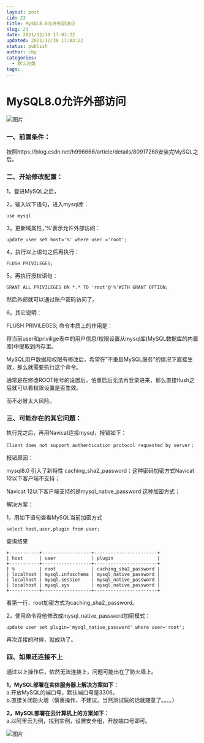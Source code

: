 ```yaml
---
layout: post
cid: 23
title: MySQL8.0允许外部访问
slug: 23
date: 2021/12/30 17:03:22
updated: 2021/12/30 17:03:22
status: publish
author: cby
categories: 
  - 默认分类
tags: 
---
```



MySQL8.0允许外部访问
==============

![图片](https://p3-juejin.byteimg.com/tos-cn-i-k3u1fbpfcp/6ea2bc3ed27549908286720b6a9f1215~tplv-k3u1fbpfcp-zoom-1.image)

### 一、前置条件：

按照https://blog.csdn.net/h996666/article/details/80917268安装完MySQL之后。

### 二、开始修改配置：

1，登进MySQL之后，

2，输入以下语句，进入mysql库：

```
use mysql
```

3，更新域属性，’%’表示允许外部访问：

```
update user set host='%' where user ='root';
```

4，执行以上语句之后再执行：

```
FLUSH PRIVILEGES;
```

5，再执行授权语句：

```
GRANT ALL PRIVILEGES ON *.* TO 'root'@'%'WITH GRANT OPTION;
```

然后外部就可以通过账户密码访问了。

6，其它说明：

FLUSH PRIVILEGES; 命令本质上的作用是：

将当前user和privilige表中的用户信息/权限设置从mysql库(MySQL数据库的内置库)中提取到内存里。

MySQL用户数据和权限有修改后，希望在”不重启MySQL服务”的情况下直接生效，那么就需要执行这个命令。

通常是在修改ROOT帐号的设置后，怕重启后无法再登录进来，那么直接flush之后就可以看权限设置是否生效。

而不必冒太大风险。

### 三、可能存在的其它问题：

执行完之后，再用Navicat连接mysql，报错如下：

```
Client does not support authentication protocol requested by server；
```

报错原因：

mysql8.0 引入了新特性 caching_sha2_password；这种密码加密方式Navicat 12以下客户端不支持；

Navicat 12以下客户端支持的是mysql_native_password 这种加密方式；

解决方案：

1，用如下语句查看MySQL当前加密方式

```
select host,user,plugin from user;
```

查询结果

```
+-----------+------------------+-----------------------+
| host      | user             | plugin                |
+-----------+------------------+-----------------------+
| %         | root             | caching_sha2_password |
| localhost | mysql.infoschema | mysql_native_password |
| localhost | mysql.session    | mysql_native_password |
| localhost | mysql.sys        | mysql_native_password |
+-----------+------------------+-----------------------+
```

看第一行，root加密方式为caching_sha2_password。  

2，使用命令将他修改成mysql_native_password加密模式：

```
update user set plugin='mysql_native_password' where user='root';
```

再次连接的时候，就成功了。

### 四、如果还连接不上

通过以上操作后，依然无法连接上，问题可能出在了防火墙上。

**1，MySQL部署在实体服务器上解决方案如下：**  
a.开放MySQL的端口号，默认端口号是3306。  
b.直接关闭防火墙（慎重操作，不建议。当然测试玩的话就随意了。。。。）

**2，MySQL部署在云计算机上的方案如下：**  
a.以阿里云为例，找到实例，设置安全组，开放端口号即可。

  

![图片](https://p3-juejin.byteimg.com/tos-cn-i-k3u1fbpfcp/a99b8c6d78e64b13b6f8626c8c2b1fad~tplv-k3u1fbpfcp-zoom-1.image)